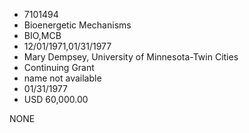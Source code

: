 * 7101494
* Bioenergetic Mechanisms
* BIO,MCB
* 12/01/1971,01/31/1977
* Mary Dempsey, University of Minnesota-Twin Cities
* Continuing Grant
*   name not available
* 01/31/1977
* USD 60,000.00

NONE